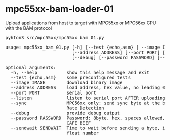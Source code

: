 mpc55xx-bam-loader-01
=====================

Upload applications from host to  target with MPC55xx or MPC56xx CPU with the BAM protocol

<pre>
pyhton3 src/mpc55xx/mpc55xx_bam_01.py
</pre>

<pre>
usage: mpc55xx_bam_01.py [-h] [--test {echo,asm} | --image IMAGE]
                         [--address ADDRESS] [--port PORT] [--listen] [--sync]
                         [--debug] [--password PASSWORD] [--sendwait SENDWAIT]

optional arguments:
  -h, --help           show this help message and exit
  --test {echo,asm}    some preconfigured tests
  --image IMAGE        download binary image
  --address ADDRESS    load address, hex value, no leading 0x
  --port PORT          serial port
  --listen             listen to serial port AFTER uploading, speed 115200
  --sync               MPC56xx only: send sync byte at the beginning for Baud
                       Rate Detection
  --debug              provide debug output
  --password PASSWORD  Password: 8byte, hex, spaces allowed, e.g. FEED FACE
                       CAFE BEEF
  --sendwait SENDWAIT  Time to wait before sending a byte, in seconds, may be
                       float number
</pre>
